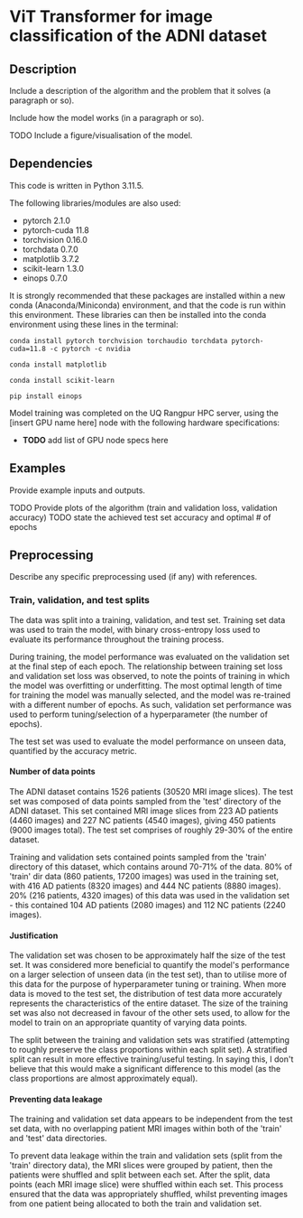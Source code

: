 # ViT Transformer for image classification of the ADNI dataset

 
## Description
Include a description of the algorithm and the problem that it solves (a paragraph or so).

Include how the model works (in a paragraph or so).

TODO Include a figure/visualisation of the model.


## Dependencies
This code is written in Python 3.11.5. 

The following libraries/modules are also used:
- pytorch 2.1.0
- pytorch-cuda 11.8
- torchvision 0.16.0
- torchdata 0.7.0
- matplotlib 3.7.2
- scikit-learn 1.3.0
- einops 0.7.0

It is strongly recommended that these packages are installed within a new conda
(Anaconda/Miniconda) environment, and that the code is run within this environment. 
These libraries can then be installed into the conda environment 
using these lines in the terminal:

```
conda install pytorch torchvision torchaudio torchdata pytorch-cuda=11.8 -c pytorch -c nvidia

conda install matplotlib

conda install scikit-learn

pip install einops
``````

Model training was completed on the UQ Rangpur HPC server, using the [insert GPU name here]
node with the following hardware specifications:
- **TODO** add list of GPU node specs here


## Examples
Provide example inputs and outputs. 

TODO Provide plots of the algorithm (train and validation loss, validation accuracy)
TODO state the achieved test set accuracy and optimal # of epochs


## Preprocessing
Describe any specific preprocessing used (if any) with references. 

### Train, validation, and test splits
The data was split into a training, validation, and test set. 
Training set data was used to train the model, with binary cross-entropy loss used
to evaluate its performance throughout the training process.

During training, the model performance was evaluated on the validation set at the final step of
each epoch. The relationship between training set loss and validation set loss was observed, to note the 
points of training in which the model was overfitting or underfitting. The most optimal 
length of time for training the model was manually selected, and the model was re-trained with a
different number of epochs. As such, validation set performance was used to perform tuning/selection of
a hyperparameter (the number of epochs).

The test set was used to evaluate the model performance on unseen data, quantified
by the accuracy metric.

#### Number of data points
The ADNI dataset contains 1526 patients (30520 MRI image slices).
The test set was composed of data points sampled from the 'test' directory of the ADNI dataset.
This set contained MRI image slices from 223 AD patients (4460 images) and
227 NC patients (4540 images), giving 450 patients (9000 images total). The test set
comprises of roughly 29-30% of the entire dataset.

Training and validation sets contained points sampled from the 'train' directory of this dataset,
which contains around 70-71% of the data.
80% of 'train' dir data (860 patients, 17200 images) was used in the training set, 
with 416 AD patients (8320 images) and 444 NC patients (8880 images).
20% (216 patients, 4320 images) of this data was used in the validation set - 
this contained 104 AD patients (2080 images) and 112 NC patients (2240 images).

#### Justification
The validation set was chosen to be approximately half the size of the test set.
It was considered more beneficial to quantify the model's performance on
a larger selection of unseen data (in the test set), than to utilise more of this
data for the purpose of hyperparameter tuning or training. When more data is moved to the
test set, the distribution of test data more accurately represents the 
characteristics of the entire dataset. 
The size of the training set was also not decreased in favour of the other sets used,
to allow for the model to train on an appropriate quantity of varying data points.

The split between the training and validation sets was stratified 
(attempting to roughly preserve the class proportions within each split set).
A stratified split can result in more effective training/useful testing. In saying
this, I don't believe that this would make a significant difference to this model
(as the class proportions are almost approximately equal).

#### Preventing data leakage
The training and validation set data appears to be independent from the test set data,
with no overlapping patient MRI images within both of the 'train' and 'test' data
directories.

To prevent data leakage within the train and validation sets (split from the 'train'
directory data), the MRI slices were grouped by patient, then the patients were 
shuffled and split between each set. After the split, data points (each MRI image 
slice) were shuffled within each set. This process ensured that the data was 
appropriately shuffled, whilst preventing images from one patient being allocated 
to both the train and validation set.

